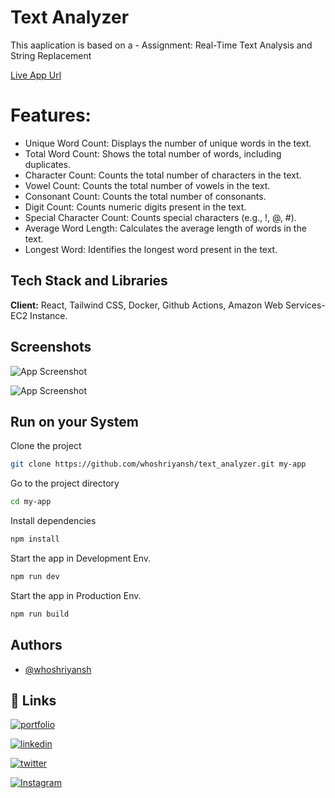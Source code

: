 
# Text Analyzer

This aaplication is based on a - Assignment: Real-Time Text Analysis and String Replacement

[Live App Url](http://13.201.226.205:3000/)
# Features:

- Unique Word Count: Displays the number of unique words in the text.
- Total Word Count: Shows the total number of words, including duplicates.
- Character Count: Counts the total number of characters in the text.
- Vowel Count: Counts the total number of vowels in the text.
- Consonant Count: Counts the total number of consonants.
- Digit Count: Counts numeric digits present in the text.
- Special Character Count: Counts special characters (e.g., !, @, #).
- Average Word Length: Calculates the average length of words in the text.
- Longest Word: Identifies the longest word present in the text.

## Tech Stack and Libraries

**Client:** React, Tailwind CSS, Docker, Github Actions, Amazon Web Services- EC2 Instance.
## Screenshots

![App Screenshot](https://i.postimg.cc/WpryWgwq/Screenshot-from-2024-09-22-08-23-39.png)

![App Screenshot](https://i.postimg.cc/7YkWphKs/Screenshot-from-2024-09-22-08-24-05.png)
## Run on your System

Clone the project

```bash
git clone https://github.com/whoshriyansh/text_analyzer.git my-app
```

Go to the project directory

```bash
cd my-app
```

Install dependencies

```bash
npm install
```

Start the app in Development Env.

```bash
npm run dev
```

Start the app in Production Env.

```bash
npm run build
```
## Authors

- [@whoshriyansh](https://www.linkedin.com/in/whoshriyansh/)
## 🔗 Links
[![portfolio](https://img.shields.io/badge/my_portfolio-orange?style=for-the-badge&logo=ko-fi&logoColor=white)](https://whoshriyansh.vercel.app/)

[![linkedin](https://img.shields.io/badge/LinkedIn-0A66C2.svg?style=for-the-badge&logo=LinkedIn&logoColor=white)](https://www.linkedin.com/in/whoshriyansh/)

[![twitter](https://img.shields.io/badge/X-000000.svg?style=for-the-badge&logo=X&logoColor=white)](https://x.com/whoshriyansh)

[![Instagram](https://img.shields.io/badge/Instagram-E4405F.svg?style=for-the-badge&logo=Instagram&logoColor=white)](https://www.instagram.com/whoshriyansh)
